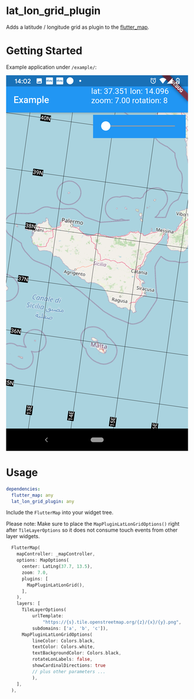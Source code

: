# lat_lon_grid_plugin

Adds a latitude / longitude grid as plugin to the [flutter_map](https://github.com/johnpryan/flutter_map/).

# Getting Started

Example application under `/example/`:

![Example](lat_lon_grid_plugin_example.png)

# Usage

```yaml
dependencies:
  flutter_map: any
  lat_lon_grid_plugin: any
```

Include the `FlutterMap` into your widget tree.

Please note: Make sure to place the `MapPluginLatLonGridOptions()` right after `TileLayerOptions` so it does not consume touch events from other layer widgets.

```dart
  FlutterMap(
    mapController: _mapController,
    options: MapOptions(
      center: LatLng(37.7, 13.5),
      zoom: 7.0,
      plugins: [
        MapPluginLatLonGrid(),
      ],
    ),
    layers: [
      TileLayerOptions(
          urlTemplate:
              "https://{s}.tile.openstreetmap.org/{z}/{x}/{y}.png",
          subdomains: ['a', 'b', 'c']),
      MapPluginLatLonGridOptions(
          lineColor: Colors.black,
          textColor: Colors.white,
          textBackgroundColor: Colors.black,
          rotateLonLabels: false,
          showCardinalDirections: true
          // plus other parameters ...
          ),
    ],
  ),
```
